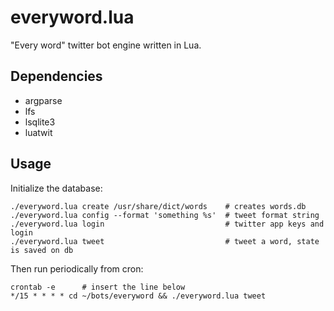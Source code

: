 # everyword.lua

"Every word" twitter bot engine written in Lua.

## Dependencies

- argparse
- lfs
- lsqlite3
- luatwit

## Usage

Initialize the database:

    ./everyword.lua create /usr/share/dict/words    # creates words.db
    ./everyword.lua config --format 'something %s'  # tweet format string
    ./everyword.lua login                           # twitter app keys and login
    ./everyword.lua tweet                           # tweet a word, state is saved on db

Then run periodically from cron:

    crontab -e      # insert the line below
    */15 * * * * cd ~/bots/everyword && ./everyword.lua tweet

